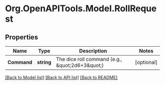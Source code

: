 # Org.OpenAPITools.Model.RollRequest

## Properties

Name | Type | Description | Notes
------------ | ------------- | ------------- | -------------
**Command** | **string** | The dice roll command (e.g., \&quot;2d6+3\&quot;) | [optional] 

[[Back to Model list]](../README.md#documentation-for-models) [[Back to API list]](../README.md#documentation-for-api-endpoints) [[Back to README]](../README.md)

